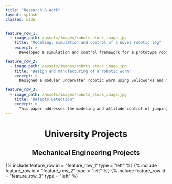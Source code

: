 ```yaml
---
title: "Research & Work"
layout: splash
classes: wide


feature_row_1:
  - image_path: /assets/images/robots_stock_image.jpg
    title: "Modeling, Simulation and Control of a novel robotic leg"
    excerpt: >
      Developed a simulation and control framework for a prototype robotic leg using C++, ROS and Gazebo. Verified the framework using comparisons with MATLAB Simscape models and analytical calculations

feature_row_2:
  - image_path: /assets/images/robots_stock_image.jpg
    title: "Design and manufacturing of a robotic worm"
    excerpt: >
      Designed a modular underwater robotic worm using Solidworks and manufactured a 3D printed prototype. Programmed microcontrollers (Arduino, Raspberry Pi) for motion control and sensor data collection

feature_row_3:
  - image_path: /assets/images/robots_stock_image.jpg
    title: "Defects Detection"
    excerpt: >
      This paper addresses the modeling and attitude control of jumping quadrupeds in low-gravity environments. First, a convex decomposition procedure is presented to generate high-accuracy and low-cost collision geometries for quadrupeds performing agile maneuvers.
---
```

<h1 align = "center"> University Projects </h1>


<h2 align = "center"> Mechanical Engineering Projects </h2>


{% include feature_row id = "feature_row_1" type = "left" %}
{% include feature_row id = "feature_row_2" type = "left" %}
{% include feature_row id = "feature_row_3" type = "left" %}
